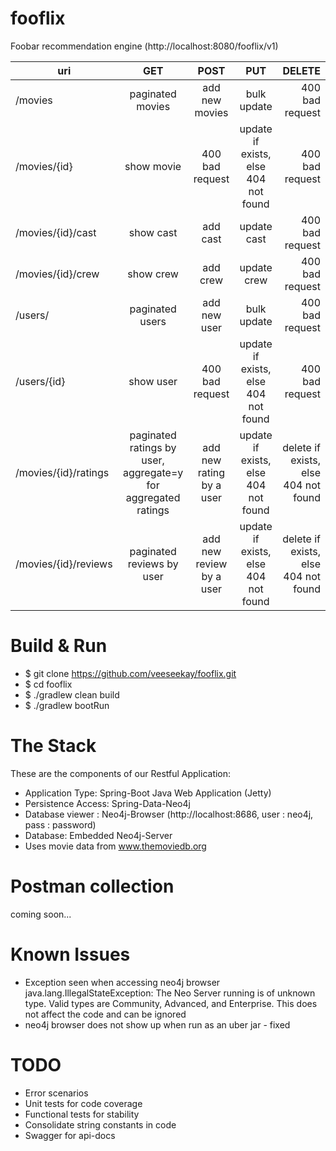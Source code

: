 # fooflix
Foobar recommendation engine (http://localhost:8080/fooflix/v1)

uri | GET | POST | PUT | DELETE
--- | :---: | :----: | :---: | ------:
/movies | paginated movies | add new movies | bulk update | 400 bad request
/movies/{id} | show movie | 400 bad request | update if exists, else 404 not found | 400 bad request
/movies/{id}/cast | show cast | add cast | update cast | 400 bad request
/movies/{id}/crew | show crew | add crew | update crew | 400 bad request
/users/ | paginated users | add new user | bulk update | 400 bad request
/users/{id} | show user | 400 bad request | update if exists, else 404 not found | 400 bad request
/movies/{id}/ratings | paginated ratings by user, aggregate=y for aggregated ratings | add new rating by a user | update if exists, else 404 not found | delete if exists, else 404 not found
/movies/{id}/reviews | paginated reviews by user | add new review by a user | update if exists, else 404 not found | delete if exists, else 404 not found

# Build & Run

* $ git clone https://github.com/veeseekay/fooflix.git
* $ cd fooflix
* $ ./gradlew clean build
* $ ./gradlew bootRun

# The Stack
These are the components of our Restful Application:
* Application Type: Spring-Boot Java Web Application (Jetty)
* Persistence Access: Spring-Data-Neo4j
* Database viewer : Neo4j-Browser (http://localhost:8686, user : neo4j, pass : password)
* Database: Embedded Neo4j-Server
* Uses movie data from www.themoviedb.org

# Postman collection
coming soon...

# Known Issues
* Exception seen when accessing neo4j browser
java.lang.IllegalStateException: The Neo Server running is of unknown type. Valid types are Community, Advanced, and Enterprise.
This does not affect the code and can be ignored
* neo4j browser does not show up when run as an uber jar - fixed

# TODO
* Error scenarios
* Unit tests for code coverage
* Functional tests for stability
* Consolidate string constants in code
* Swagger for api-docs